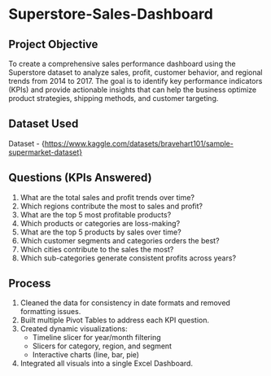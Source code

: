 # Superstore-Sales-Dashboard

## Project Objective

To create a comprehensive sales performance dashboard using the Superstore dataset to analyze sales, profit, customer behavior, and regional trends from 2014 to 2017. The goal is to identify key performance indicators (KPIs) and provide actionable insights that can help the business optimize product strategies, shipping methods, and customer targeting.

## Dataset Used

Dataset - {https://www.kaggle.com/datasets/bravehart101/sample-supermarket-dataset}

## Questions (KPIs Answered)

1. What are the total sales and profit trends over time?
2. Which regions contribute the most to sales and profit?
3. What are the top 5 most profitable products?
4. Which products or categories are loss-making?
5. What are the top 5 products by sales over time?
6. Which customer segments and categories orders the best?
7. Which cities contribute to the sales the most?
8. Which sub-categories generate consistent profits across years?

## Process

1. Cleaned the data for consistency in date formats and removed formatting issues.
2. Built multiple Pivot Tables to address each KPI question.
3. Created dynamic visualizations:
      - Timeline slicer for year/month filtering
      - Slicers for category, region, and segment
      - Interactive charts (line, bar, pie)
4. Integrated all visuals into a single Excel Dashboard.

